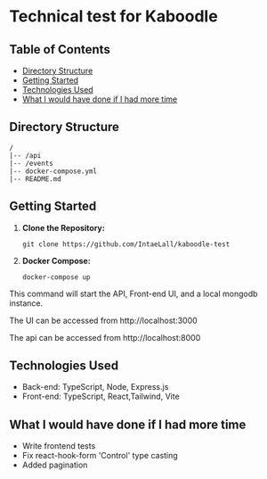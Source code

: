 # Technical test for Kaboodle

## Table of Contents

- [Directory Structure](#directory-structure)
- [Getting Started](#getting-started)
- [Technologies Used](#technologies-used)
- [What I would have done if I had more time](#future-enhancements)


## Directory Structure

```
/
|-- /api
|-- /events
|-- docker-compose.yml
|-- README.md
```

## Getting Started

1. **Clone the Repository:**
   ```
   git clone https://github.com/IntaeLall/kaboodle-test

   ```

3. **Docker Compose:**
   ```
   docker-compose up
   
   ```

This command will start the API, Front-end UI, and a local mongodb instance.

The UI can be accessed from http://localhost:3000

The api can be accessed from http://localhost:8000


## Technologies Used

- Back-end: TypeScript, Node, Express.js
- Front-end: TypeScript, React,Tailwind, Vite

## What I would have done if I had more time

- Write frontend tests
- Fix react-hook-form 'Control' type casting
- Added pagination

